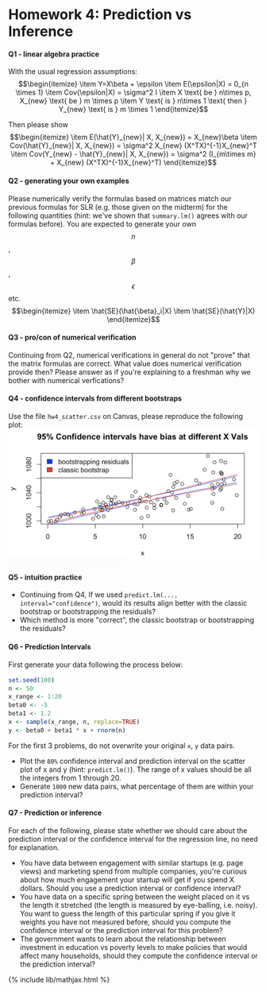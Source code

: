 # Homework 4: Prediction vs Inference

#### Q1 - linear algebra practice
With the usual regression assumptions:
$$\begin{itemize}
  \item Y=X\beta + \epsilon
  \item E(\epsilon|X) = 0_{n \times 1}
  \item Cov(\epsilon|X) = \sigma^2 I
  \item X \text{ be } n\times p, X_{new} \text{ be } m \times p
  \item Y \text{ is } n\times 1 \text{ then } Y_{new} \text{ is } m \times 1
\end{itemize}$$

Then please show
$$\begin{itemize}
  \item E(\hat{Y}_{new}| X, X_{new}) = X_{new}\beta
  \item Cov(\hat{Y}_{new}| X, X_{new}) = \sigma^2 X_{new} (X^TX)^{-1}X_{new}^T
  \item Cov(Y_{new} - \hat{Y}_{new}| X, X_{new}) = \sigma^2 (I_{m\times m} + X_{new} (X^TX)^{-1}X_{new}^T)
\end{itemize}$$

#### Q2 - generating your own examples
Please numerically verify the formulas based on matrices match our previous formulas for SLR (e.g. those given on the midterm) for the following quantities (hint: we've shown that `summary.lm()` agrees with our formulas before). You are expected to generate your own $$n$$, $$\beta$$, $$\epsilon$$ etc.
$$\begin{itemize}
\item \hat{SE}(\hat{\beta}_i|X)
\item \hat{SE}(\hat{Y}|X)
\end{itemize}$$

#### Q3 - pro/con of numerical verification
Continuing from Q2, numerical verifications in general do not "prove" that the matrix formulas are correct.
What value does numerical verification provide then? Please answer as if you're explaining to a freshman why we bother with numerical verfications?

#### Q4 - confidence intervals from different bootstraps
Use the file `hw4_scatter.csv` on Canvas, please reproduce the following plot:
<img src="../images/hw4_conf_inter_boot.png" alt="conf_inter_boot" width='600'>

#### Q5 - intuition practice
- Continuing from Q4, If we used `predict.lm(..., interval="confidence")`, would its results align better with the classic bootstrap or bootstrapping the residuals?
- Which method is more "correct", the classic bootstrap or bootstrapping the residuals?

#### Q6 - Prediction Intervals
First generate your data following the process below:

```r
set.seed(100)
n <- 50
x_range <- 1:20
beta0 <- -5
beta1 <- 1.2
x <- sample(x_range, n, replace=TRUE)
y <- beta0 + beta1 * x + rnorm(n)
```
For the first 3 problems, do not overwrite your original `x`, `y` data pairs.
- Plot the `80%` confidence interval and prediction interval on the scatter plot of x and y (hint: `predict.lm()`). The range of x values should be all the integers from 1 through 20.
- Generate `1000` new data pairs, what percentage of them are within your prediction interval?


#### Q7 - Prediction or inference
For each of the following, please state whether we should care about the prediction interval or the confidence interval for the regression line, no need for explanation.
- You have data between engagement with similar startups (e.g. page views) and marketing spend from multiple companies, you're curious about how much engagement your startup will get if you spend X dollars. Should you use a prediction interval or confidence interval?
- You have data on a specific spring between the weight placed on it vs the length it stretched (the length is measured by eye-balling, i.e. noisy). You want to guess the length of this particular spring if you give it weights you have not measured before, should you compute the confidence interval or the prediction interval for this problem?
- The government wants to learn about the relationship between investment in education vs poverty levels to make policies that would affect many households, should they compute the confidence interval or the prediction interval?


{% include lib/mathjax.html %}

